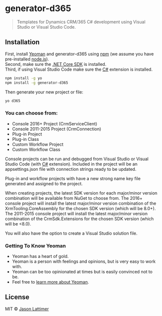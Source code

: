 # generator-d365 

> Templates for Dynamics CRM/365 C# development using Visual Studio or Visual Studio Code.

## Installation

First, install [Yeoman](http://yeoman.io) and generator-d365 using [npm](https://www.npmjs.com/) (we assume you have pre-installed [node.js](https://nodejs.org/)).  
Second, make sure the [.NET Core SDK](https://www.microsoft.com/net/core#windowscmd) is installed.  
Third, if using Visual Studio Code make sure the [C#](https://marketplace.visualstudio.com/items?itemName=ms-vscode.csharp) extension is installed.

```bash
npm install -g yo
npm install -g generator-d365
```

Then generate your new project or file:

```bash
yo d365
```

### You can choose from:

* Console 2016+ Project (CrmServiceClient)
* Console 2011-2015 Project (CrmConnection)
* Plug-in Project
* Plug-in Class
* Custom Workflow Project
* Custom Workflow Class

Console projects can be run and debugged from Visual Studio or Visual Studio Code (with [C#](https://marketplace.visualstudio.com/items?itemName=ms-vscode.csharp) extension). Included in the project will be an appsettings.json file with connection strings ready to be updated. 

Plug-in and workflow projects with have a new strong name key file generated and assigned to the project. 

When creating projects, the latest SDK version for each major/minor version combination will be available from NuGet to choose from. The 2016+ console project will install the latest major/minor version combination of the XrmTooling.CoreAssembly for the chosen SDK version (which will be 8.0+). The 2011-2015 console project will install the latest major/minor version combination of the CrmSdk.Extensions for the chosen SDK version (which will be <8.0).

You will also have the option to create a Visual Studio solution file.

### Getting To Know Yeoman

 * Yeoman has a heart of gold.
 * Yeoman is a person with feelings and opinions, but is very easy to work with.
 * Yeoman can be too opinionated at times but is easily convinced not to be.
 * Feel free to [learn more about Yeoman](http://yeoman.io/).

## License

MIT © [Jason Lattimer](https://jlattimer.blogspot.com/)